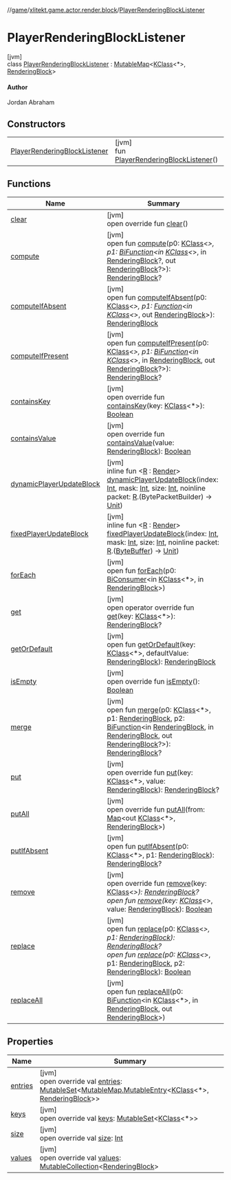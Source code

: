//[game](../../../index.md)/[xlitekt.game.actor.render.block](../index.md)/[PlayerRenderingBlockListener](index.md)

# PlayerRenderingBlockListener

[jvm]\
class [PlayerRenderingBlockListener](index.md) : [MutableMap](https://kotlinlang.org/api/latest/jvm/stdlib/kotlin.collections/-mutable-map/index.html)&lt;[KClass](https://kotlinlang.org/api/latest/jvm/stdlib/kotlin.reflect/-k-class/index.html)&lt;*&gt;, [RenderingBlock](../-rendering-block/index.md)&gt; 

#### Author

Jordan Abraham

## Constructors

| | |
|---|---|
| [PlayerRenderingBlockListener](-player-rendering-block-listener.md) | [jvm]<br>fun [PlayerRenderingBlockListener](-player-rendering-block-listener.md)() |

## Functions

| Name | Summary |
|---|---|
| [clear](../../xlitekt.game.packet.disassembler.handler/-packet-handler-listener/index.md#1264776610%2FFunctions%2F440369633) | [jvm]<br>open override fun [clear](../../xlitekt.game.packet.disassembler.handler/-packet-handler-listener/index.md#1264776610%2FFunctions%2F440369633)() |
| [compute](index.md#595620674%2FFunctions%2F440369633) | [jvm]<br>open fun [compute](index.md#595620674%2FFunctions%2F440369633)(p0: [KClass](https://kotlinlang.org/api/latest/jvm/stdlib/kotlin.reflect/-k-class/index.html)&lt;*&gt;, p1: [BiFunction](https://docs.oracle.com/javase/8/docs/api/java/util/function/BiFunction.html)&lt;in [KClass](https://kotlinlang.org/api/latest/jvm/stdlib/kotlin.reflect/-k-class/index.html)&lt;*&gt;, in [RenderingBlock](../-rendering-block/index.md)?, out [RenderingBlock](../-rendering-block/index.md)?&gt;): [RenderingBlock](../-rendering-block/index.md)? |
| [computeIfAbsent](index.md#950117699%2FFunctions%2F440369633) | [jvm]<br>open fun [computeIfAbsent](index.md#950117699%2FFunctions%2F440369633)(p0: [KClass](https://kotlinlang.org/api/latest/jvm/stdlib/kotlin.reflect/-k-class/index.html)&lt;*&gt;, p1: [Function](https://docs.oracle.com/javase/8/docs/api/java/util/function/Function.html)&lt;in [KClass](https://kotlinlang.org/api/latest/jvm/stdlib/kotlin.reflect/-k-class/index.html)&lt;*&gt;, out [RenderingBlock](../-rendering-block/index.md)&gt;): [RenderingBlock](../-rendering-block/index.md) |
| [computeIfPresent](index.md#1023452055%2FFunctions%2F440369633) | [jvm]<br>open fun [computeIfPresent](index.md#1023452055%2FFunctions%2F440369633)(p0: [KClass](https://kotlinlang.org/api/latest/jvm/stdlib/kotlin.reflect/-k-class/index.html)&lt;*&gt;, p1: [BiFunction](https://docs.oracle.com/javase/8/docs/api/java/util/function/BiFunction.html)&lt;in [KClass](https://kotlinlang.org/api/latest/jvm/stdlib/kotlin.reflect/-k-class/index.html)&lt;*&gt;, in [RenderingBlock](../-rendering-block/index.md), out [RenderingBlock](../-rendering-block/index.md)?&gt;): [RenderingBlock](../-rendering-block/index.md)? |
| [containsKey](../../xlitekt.game.packet.disassembler.handler/-packet-handler-listener/index.md#-1371001036%2FFunctions%2F440369633) | [jvm]<br>open override fun [containsKey](../../xlitekt.game.packet.disassembler.handler/-packet-handler-listener/index.md#-1371001036%2FFunctions%2F440369633)(key: [KClass](https://kotlinlang.org/api/latest/jvm/stdlib/kotlin.reflect/-k-class/index.html)&lt;*&gt;): [Boolean](https://kotlinlang.org/api/latest/jvm/stdlib/kotlin/-boolean/index.html) |
| [containsValue](index.md#481990081%2FFunctions%2F440369633) | [jvm]<br>open override fun [containsValue](index.md#481990081%2FFunctions%2F440369633)(value: [RenderingBlock](../-rendering-block/index.md)): [Boolean](https://kotlinlang.org/api/latest/jvm/stdlib/kotlin/-boolean/index.html) |
| [dynamicPlayerUpdateBlock](dynamic-player-update-block.md) | [jvm]<br>inline fun &lt;[R](dynamic-player-update-block.md) : [Render](../../xlitekt.game.actor.render/-render/index.md)&gt; [dynamicPlayerUpdateBlock](dynamic-player-update-block.md)(index: [Int](https://kotlinlang.org/api/latest/jvm/stdlib/kotlin/-int/index.html), mask: [Int](https://kotlinlang.org/api/latest/jvm/stdlib/kotlin/-int/index.html), size: [Int](https://kotlinlang.org/api/latest/jvm/stdlib/kotlin/-int/index.html), noinline packet: [R](dynamic-player-update-block.md).(BytePacketBuilder) -&gt; [Unit](https://kotlinlang.org/api/latest/jvm/stdlib/kotlin/-unit/index.html)) |
| [fixedPlayerUpdateBlock](fixed-player-update-block.md) | [jvm]<br>inline fun &lt;[R](fixed-player-update-block.md) : [Render](../../xlitekt.game.actor.render/-render/index.md)&gt; [fixedPlayerUpdateBlock](fixed-player-update-block.md)(index: [Int](https://kotlinlang.org/api/latest/jvm/stdlib/kotlin/-int/index.html), mask: [Int](https://kotlinlang.org/api/latest/jvm/stdlib/kotlin/-int/index.html), size: [Int](https://kotlinlang.org/api/latest/jvm/stdlib/kotlin/-int/index.html), noinline packet: [R](fixed-player-update-block.md).([ByteBuffer](https://docs.oracle.com/javase/8/docs/api/java/nio/ByteBuffer.html)) -&gt; [Unit](https://kotlinlang.org/api/latest/jvm/stdlib/kotlin/-unit/index.html)) |
| [forEach](index.md#-212083051%2FFunctions%2F440369633) | [jvm]<br>open fun [forEach](index.md#-212083051%2FFunctions%2F440369633)(p0: [BiConsumer](https://docs.oracle.com/javase/8/docs/api/java/util/function/BiConsumer.html)&lt;in [KClass](https://kotlinlang.org/api/latest/jvm/stdlib/kotlin.reflect/-k-class/index.html)&lt;*&gt;, in [RenderingBlock](../-rendering-block/index.md)&gt;) |
| [get](../../xlitekt.game.packet.disassembler.handler/-packet-handler-listener/index.md#1100511326%2FFunctions%2F440369633) | [jvm]<br>open operator override fun [get](../../xlitekt.game.packet.disassembler.handler/-packet-handler-listener/index.md#1100511326%2FFunctions%2F440369633)(key: [KClass](https://kotlinlang.org/api/latest/jvm/stdlib/kotlin.reflect/-k-class/index.html)&lt;*&gt;): [RenderingBlock](../-rendering-block/index.md)? |
| [getOrDefault](index.md#135466179%2FFunctions%2F440369633) | [jvm]<br>open fun [getOrDefault](index.md#135466179%2FFunctions%2F440369633)(key: [KClass](https://kotlinlang.org/api/latest/jvm/stdlib/kotlin.reflect/-k-class/index.html)&lt;*&gt;, defaultValue: [RenderingBlock](../-rendering-block/index.md)): [RenderingBlock](../-rendering-block/index.md) |
| [isEmpty](../../xlitekt.game.packet.disassembler.handler/-packet-handler-listener/index.md#-1708477740%2FFunctions%2F440369633) | [jvm]<br>open override fun [isEmpty](../../xlitekt.game.packet.disassembler.handler/-packet-handler-listener/index.md#-1708477740%2FFunctions%2F440369633)(): [Boolean](https://kotlinlang.org/api/latest/jvm/stdlib/kotlin/-boolean/index.html) |
| [merge](index.md#-135266224%2FFunctions%2F440369633) | [jvm]<br>open fun [merge](index.md#-135266224%2FFunctions%2F440369633)(p0: [KClass](https://kotlinlang.org/api/latest/jvm/stdlib/kotlin.reflect/-k-class/index.html)&lt;*&gt;, p1: [RenderingBlock](../-rendering-block/index.md), p2: [BiFunction](https://docs.oracle.com/javase/8/docs/api/java/util/function/BiFunction.html)&lt;in [RenderingBlock](../-rendering-block/index.md), in [RenderingBlock](../-rendering-block/index.md), out [RenderingBlock](../-rendering-block/index.md)?&gt;): [RenderingBlock](../-rendering-block/index.md)? |
| [put](index.md#1171233374%2FFunctions%2F440369633) | [jvm]<br>open override fun [put](index.md#1171233374%2FFunctions%2F440369633)(key: [KClass](https://kotlinlang.org/api/latest/jvm/stdlib/kotlin.reflect/-k-class/index.html)&lt;*&gt;, value: [RenderingBlock](../-rendering-block/index.md)): [RenderingBlock](../-rendering-block/index.md)? |
| [putAll](index.md#-1099869612%2FFunctions%2F440369633) | [jvm]<br>open override fun [putAll](index.md#-1099869612%2FFunctions%2F440369633)(from: [Map](https://kotlinlang.org/api/latest/jvm/stdlib/kotlin.collections/-map/index.html)&lt;out [KClass](https://kotlinlang.org/api/latest/jvm/stdlib/kotlin.reflect/-k-class/index.html)&lt;*&gt;, [RenderingBlock](../-rendering-block/index.md)&gt;) |
| [putIfAbsent](index.md#651705396%2FFunctions%2F440369633) | [jvm]<br>open fun [putIfAbsent](index.md#651705396%2FFunctions%2F440369633)(p0: [KClass](https://kotlinlang.org/api/latest/jvm/stdlib/kotlin.reflect/-k-class/index.html)&lt;*&gt;, p1: [RenderingBlock](../-rendering-block/index.md)): [RenderingBlock](../-rendering-block/index.md)? |
| [remove](../../xlitekt.game.packet.disassembler.handler/-packet-handler-listener/index.md#-848852316%2FFunctions%2F440369633) | [jvm]<br>open override fun [remove](../../xlitekt.game.packet.disassembler.handler/-packet-handler-listener/index.md#-848852316%2FFunctions%2F440369633)(key: [KClass](https://kotlinlang.org/api/latest/jvm/stdlib/kotlin.reflect/-k-class/index.html)&lt;*&gt;): [RenderingBlock](../-rendering-block/index.md)?<br>open fun [remove](index.md#-1226607177%2FFunctions%2F440369633)(key: [KClass](https://kotlinlang.org/api/latest/jvm/stdlib/kotlin.reflect/-k-class/index.html)&lt;*&gt;, value: [RenderingBlock](../-rendering-block/index.md)): [Boolean](https://kotlinlang.org/api/latest/jvm/stdlib/kotlin/-boolean/index.html) |
| [replace](index.md#-928147709%2FFunctions%2F440369633) | [jvm]<br>open fun [replace](index.md#-928147709%2FFunctions%2F440369633)(p0: [KClass](https://kotlinlang.org/api/latest/jvm/stdlib/kotlin.reflect/-k-class/index.html)&lt;*&gt;, p1: [RenderingBlock](../-rendering-block/index.md)): [RenderingBlock](../-rendering-block/index.md)?<br>open fun [replace](index.md#-1868170376%2FFunctions%2F440369633)(p0: [KClass](https://kotlinlang.org/api/latest/jvm/stdlib/kotlin.reflect/-k-class/index.html)&lt;*&gt;, p1: [RenderingBlock](../-rendering-block/index.md), p2: [RenderingBlock](../-rendering-block/index.md)): [Boolean](https://kotlinlang.org/api/latest/jvm/stdlib/kotlin/-boolean/index.html) |
| [replaceAll](index.md#-347946864%2FFunctions%2F440369633) | [jvm]<br>open fun [replaceAll](index.md#-347946864%2FFunctions%2F440369633)(p0: [BiFunction](https://docs.oracle.com/javase/8/docs/api/java/util/function/BiFunction.html)&lt;in [KClass](https://kotlinlang.org/api/latest/jvm/stdlib/kotlin.reflect/-k-class/index.html)&lt;*&gt;, in [RenderingBlock](../-rendering-block/index.md), out [RenderingBlock](../-rendering-block/index.md)&gt;) |

## Properties

| Name | Summary |
|---|---|
| [entries](../../xlitekt.game.packet.disassembler.handler/-packet-handler-listener/index.md#313986111%2FProperties%2F440369633) | [jvm]<br>open override val [entries](../../xlitekt.game.packet.disassembler.handler/-packet-handler-listener/index.md#313986111%2FProperties%2F440369633): [MutableSet](https://kotlinlang.org/api/latest/jvm/stdlib/kotlin.collections/-mutable-set/index.html)&lt;[MutableMap.MutableEntry](https://kotlinlang.org/api/latest/jvm/stdlib/kotlin.collections/-mutable-map/-mutable-entry/index.html)&lt;[KClass](https://kotlinlang.org/api/latest/jvm/stdlib/kotlin.reflect/-k-class/index.html)&lt;*&gt;, [RenderingBlock](../-rendering-block/index.md)&gt;&gt; |
| [keys](../../xlitekt.game.packet.disassembler.handler/-packet-handler-listener/index.md#-1153773961%2FProperties%2F440369633) | [jvm]<br>open override val [keys](../../xlitekt.game.packet.disassembler.handler/-packet-handler-listener/index.md#-1153773961%2FProperties%2F440369633): [MutableSet](https://kotlinlang.org/api/latest/jvm/stdlib/kotlin.collections/-mutable-set/index.html)&lt;[KClass](https://kotlinlang.org/api/latest/jvm/stdlib/kotlin.reflect/-k-class/index.html)&lt;*&gt;&gt; |
| [size](../../xlitekt.game.packet.disassembler.handler/-packet-handler-listener/index.md#-157521630%2FProperties%2F440369633) | [jvm]<br>open override val [size](../../xlitekt.game.packet.disassembler.handler/-packet-handler-listener/index.md#-157521630%2FProperties%2F440369633): [Int](https://kotlinlang.org/api/latest/jvm/stdlib/kotlin/-int/index.html) |
| [values](../../xlitekt.game.packet.disassembler.handler/-packet-handler-listener/index.md#211311497%2FProperties%2F440369633) | [jvm]<br>open override val [values](../../xlitekt.game.packet.disassembler.handler/-packet-handler-listener/index.md#211311497%2FProperties%2F440369633): [MutableCollection](https://kotlinlang.org/api/latest/jvm/stdlib/kotlin.collections/-mutable-collection/index.html)&lt;[RenderingBlock](../-rendering-block/index.md)&gt; |
